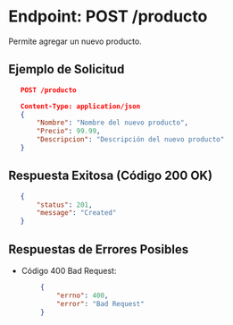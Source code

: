Endpoint: POST /producto
=======================
Permite agregar un nuevo producto.

## Ejemplo de Solicitud
 ``` json
    POST /producto

    Content-Type: application/json
    {
        "Nombre": "Nombre del nuevo producto",
        "Precio": 99.99,
        "Descripcion": "Descripción del nuevo producto"
    }
 ``` 
## Respuesta Exitosa (Código 200 OK)
 ``` json
    {
        "status": 201,
        "message": "Created"
    }
 ``` 
## Respuestas de Errores Posibles
- Código 400 Bad Request:
``` json 
        {
            "errno": 400,
            "error": "Bad Request"
        }
 ``` 